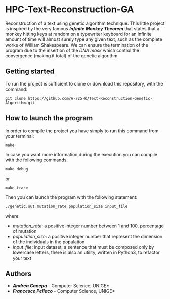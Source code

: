 # HPC-Text-Reconstruction-GA
Reconstruction of a text using genetic algorithm technique. This little project is inspired by the very famous ***Infinite Monkey Theorem*** that states that a monkey hitting keys at random on a typewriter keyboard for an infinite amount of time will almost surely type any given text, such as the complete works of William Shakespeare. We can ensure the termination of the program due to the insertion of the *DNA mask* which control the convergence (making it total) of the genetic algorithm.

## Getting started
To run the project is sufficient to clone or download this repository, with the command:
```
git clone https://github.com/A-725-K/Text-Reconstruction-Genetic-Algorithm.git
```
## How to launch the program
In order to compile the project you have simply to run this command from your terminal:
```
make
```
In case you want more information during the execution you can compile with the following commands:
```
make debug
```
or
```
make trace
```
Then you can launch the program with the following statement:
```
./genetic.out mutation_rate population_size input_file
```
where:
<ul>
  <li><i>mutation_rate</i>: a positive integer number between 1 and 100, percentage of mutation</li>
  <li><i>population_size</i>: a positive integer number that represent the dimension of the individuals in the population</li>
  <li><i>input_file</i>: input dataset, a sentence that must be composed only by lowercase letters, there is also an utility, written in Python3, to refactor your text</li>
</ul>


## Authors

* **<i>Andrea Canepa</i>** - Computer Science, UNIGE*
* **<i>Francesco Pellaco</i>** - Computer Science, UNIGE*
